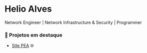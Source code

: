 # Helio Alves
Network Engineer | Network Infrastructure & Security | Programmer
### 🚀 Projetos em destaque
- [Site PEA](https://github.com/Programa-de-Extensao-Academica/Site-PEA) 🌐
